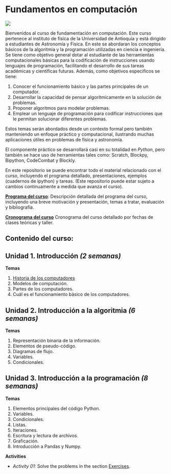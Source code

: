 # Fundamentos en computación

![](https://raw.githubusercontent.com/jacallem94/Fund.-Computaci-n/main/Figures/FundComp.png)

Bienvenidos al curso de fundamentación en computación. Este curso pertenece al instituto de física de la Universidad de Antioquia y está dirigido a estudiantes de Astronomía y Física. En este se abordaran los conceptos básicos de la algoritmia y la programación utilizadas en ciencia e ingeniería. Se tiene como objetivo general dotar al estudiante de las herramientas computacionales básicas para la codificación de instrucciones usando lenguajes de programación, facilitando el desarrollo de sus tareas académicas y científicas futuras. Además, como objetivos especificos se tiene:

1. Conocer el funcionamiento básico y las partes principales de un computador.
2. Desarrollar la capacidad de pensar algorítmicamente en la solución de problemas.
3. Proponer algoritmos para modelar problemas.
4. Emplear un lenguaje de programación para codificar instrucciones que le permitan solucionar diferentes problemas. 

Estos temas serán abordados desde un contexto formal pero también manteniendo un enfoque práctico y computacional, ilustrando muchas aplicaciones útiles en problemas de física y astronomía.

El componente práctico se desarrollará casi en su totalidad en *Python*, pero también se hace uso de herramientas tales como: Scratch, Blockpy, Bipython, CodeCombat y Blockly. 

En este repositorio se puede encontrar todo el material relacionado con el curso, incluyendo el programa detallado, presentaciones, ejemplos (cuadernos de ipython) y tareas. (Este repositorio puede estar sujeto a cambios continuamente a medida que avanza el curso).


[**Programa del curso**](https://github.com/jacallem94/Fund.-Computaci-n/blob/main/Document/Programa_Curso_Fundamentaci%C3%B3n_En_Computaci%C3%B3n(0302150).pdf):
Descripción detallada del programa del curso, incluyendo una breve motivación y presentación, temas a tratar, evaluación y bibliografía.

[**Cronograma del curso**](https://github.com/jacallem94/Fund.-Computaci-n/blob/main/Document/Cronograma_FundComputaci%C3%B3n_2022-1.pdf)
Cronograma del curso detallado por fechas de clases teóricas y taller.

Contenido del curso:
--------------------

## Unidad 1. **Introducción** *(2 semanas)*
**Temas**
1. [Historia de los computadores]()
2. Modelos de computación.
3. Partes de los computadores.
4. Cuál es el funcionamiento básico de los computadores.

## Unidad 2. **Introducción a la algoritmia** *(6 semanas)*
**Temas**
1. Representación binaria de la información.
2. Elementos de pseudo-código.
3. Diagramas de flujo.
4. Variables.
5. Condicionales. 

## Unidad 3. **Introducción a la programación** *(8 semanas)*
**Temas**
1. Elementos principales del código Python.
2. Variables.
3. Condicionales.
4. Listas.
5. Iteraciones.
6. Escritura y lectura de archivos.
7. Graficación.
8. Introducción a Pandas y Numpy. 

**Activities**
- *Activity 01:* Solve the problems in the section [Exercises](https://github.com/sbustamante/ComputationalMethods/blob/master/material/Basic_exercises.ipynb). 

